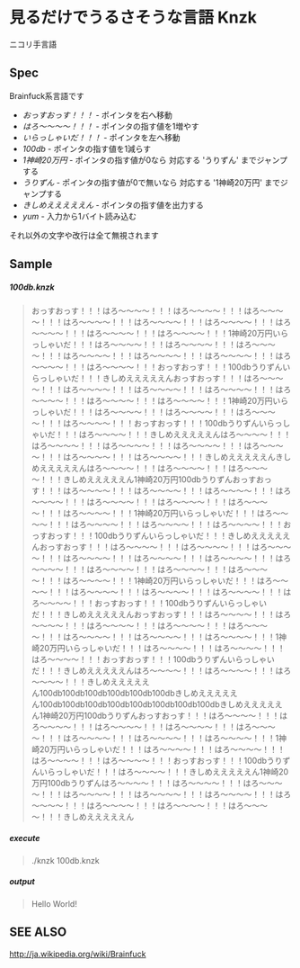 見るだけでうるさそうな言語 Knzk
====

ニコリ手言語

Spec
----

Brainfuck系言語です

- *おっすおっす！！！* - ポインタを右へ移動
- *はろ～～～～！！！* - ポインタの指す値を1増やす
- *いらっしゃいだ！！！* - ポインタを左へ移動
- *100db* - ポインタの指す値を1減らす
- *1神崎20万円* - ポインタの指す値が0なら 対応する 'うりずん' までジャンプする
- *うりずん* - ポインタの指す値が0で無いなら 対応する '1神崎20万円' までジャンプする
- *きしめえええええん* - ポインタの指す値を出力する
- *yum* - 入力から1バイト読み込む


それ以外の文字や改行は全て無視されます

Sample
----

##### 100db.knzk

> おっすおっす！！！はろ～～～～！！！はろ～～～～！！！はろ～～～～！！！はろ～～～～！！！はろ～～～～！！！はろ～～～～！！！はろ～～～～！！！はろ～～～～！！！はろ～～～～！！！1神崎20万円いらっしゃいだ！！！はろ～～～～！！！はろ～～～～！！！はろ～～～～！！！はろ～～～～！！！はろ～～～～！！！はろ～～～～！！！はろ～～～～！！！はろ～～～～！！！おっすおっす！！！100dbうりずんいらっしゃいだ！！！きしめえええええん﻿おっすおっす！！！はろ～～～～！！！はろ～～～～！！！はろ～～～～！！！はろ～～～～！！！はろ～～～～！！！はろ～～～～！！！はろ～～～～！！！1神崎20万円いらっしゃいだ！！！はろ～～～～！！！はろ～～～～！！！はろ～～～～！！！はろ～～～～！！！おっすおっす！！！100dbうりずんいらっしゃいだ！！！はろ～～～～！！！きしめえええええん﻿はろ～～～～！！！はろ～～～～！！！はろ～～～～！！！はろ～～～～！！！はろ～～～～！！！はろ～～～～！！！はろ～～～～！！！きしめえええええん﻿きしめえええええん﻿はろ～～～～！！！はろ～～～～！！！はろ～～～～！！！きしめえええええん﻿1神崎20万円100dbうりずんおっすおっす！！！はろ～～～～！！！はろ～～～～！！！はろ～～～～！！！はろ～～～～！！！はろ～～～～！！！はろ～～～～！！！はろ～～～～！！！はろ～～～～！！！1神崎20万円いらっしゃいだ！！！はろ～～～～！！！はろ～～～～！！！はろ～～～～！！！はろ～～～～！！！おっすおっす！！！100dbうりずんいらっしゃいだ！！！きしめえええええん﻿おっすおっす！！！はろ～～～～！！！はろ～～～～！！！はろ～～～～！！！はろ～～～～！！！はろ～～～～！！！はろ～～～～！！！はろ～～～～！！！はろ～～～～！！！はろ～～～～！！！はろ～～～～！！！はろ～～～～！！！1神崎20万円いらっしゃいだ！！！はろ～～～～！！！はろ～～～～！！！はろ～～～～！！！はろ～～～～！！！はろ～～～～！！！おっすおっす！！！100dbうりずんいらっしゃいだ！！！きしめえええええん﻿おっすおっす！！！はろ～～～～！！！はろ～～～～！！！はろ～～～～！！！はろ～～～～！！！はろ～～～～！！！はろ～～～～！！！はろ～～～～！！！はろ～～～～！！！1神崎20万円いらっしゃいだ！！！はろ～～～～！！！はろ～～～～！！！はろ～～～～！！！おっすおっす！！！100dbうりずんいらっしゃいだ！！！きしめえええええん﻿はろ～～～～！！！はろ～～～～！！！はろ～～～～！！！きしめえええええん﻿100db100db100db100db100db100dbきしめえええええん﻿100db100db100db100db100db100db100db100dbきしめえええええん﻿1神崎20万円100dbうりずんおっすおっす！！！はろ～～～～！！！はろ～～～～！！！はろ～～～～！！！はろ～～～～！！！はろ～～～～！！！はろ～～～～！！！はろ～～～～！！！はろ～～～～！！！1神崎20万円いらっしゃいだ！！！はろ～～～～！！！はろ～～～～！！！はろ～～～～！！！はろ～～～～！！！おっすおっす！！！100dbうりずんいらっしゃいだ！！！はろ～～～～！！！きしめえええええん﻿1神崎20万円100dbうりずんはろ～～～～！！！はろ～～～～！！！はろ～～～～！！！はろ～～～～！！！はろ～～～～！！！はろ～～～～！！！はろ～～～～！！！はろ～～～～！！！はろ～～～～！！！はろ～～～～！！！きしめえええええん﻿

##### execute
> ./knzk 100db.knzk

##### output

> Hello World!


SEE ALSO
----
http://ja.wikipedia.org/wiki/Brainfuck
